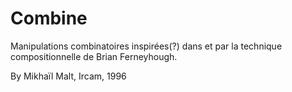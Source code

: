 # Combine

Manipulations combinatoires inspirées(?) dans et par la technique compositionnelle de Brian Ferneyhough.

By Mikhaïl Malt, Ircam, 1996
